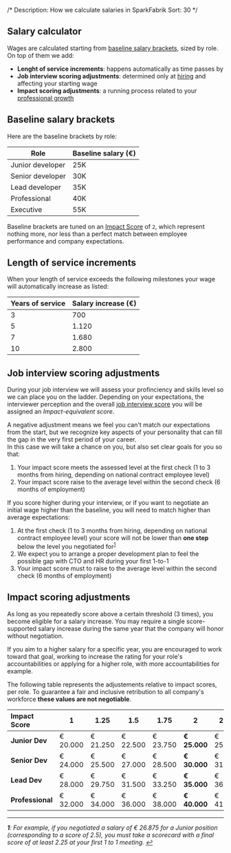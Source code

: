 /*
Description: How we calculate salaries in SparkFabrik
Sort: 30
*/

## Salary calculator

Wages are calculated starting from [baseline salary brackets](#baseline-salary-brackets), sized by role.
On top of them we add:

* **Lenght of service increments**: happens automatically as time passes by
* **Job interview scoring adjustments**: determined only at [hiring](/working-at-sparkfabrik/job-interviews) and affecting your starting wage
* **Impact scoring adjustments**: a running process related to your [professional growth](/working-at-sparkfabrik/career-advancement)

## Baseline salary brackets

Here are the baseline brackets by role:

| Role | Baseline salary (€) |
|---|---|
| Junior developer | 25K |
| Senior developer | 30K |
| Lead developer | 35K |
| Professional | 40K |
| Executive | 55K |

Baseline brackets are tuned on an [Impact Score](/working-at-sparkfabrik/impact-scoring) of `2`, which represent nothing more, nor less than a perfect match between employee performance and company expectations.

## Length of service increments

When your length of service exceeds the following milestones your wage will automatically increase as listed:

| Years of service | Salary increase (€) |
|---|---|
| 3 | 700 |
| 5 | 1.120 |
| 7 | 1.680 |
| 10 | 2.800 |

## Job interview scoring adjustments

During your job interview we will assess your profinciency and skills level so we can place you on the ladder.
Depending on your expectations, the interviewer perception and the overall [job interview score](/working-at-sparkfabrik/job-interviews) you will be assigned an _Impact-equivalent score_.

A negative adjustment means we feel you can't match our expectations from the start, but we recognize key aspects of your personality that can fill the gap in the very first period of your career.  
In this case we will take a chance on you, but also set clear goals for you so that:

1. Your impact score meets the assessed level at the first check (1 to 3 months from hiring, depending on national contract employee level)
2. Your impact score raise to the average level within the second check (6 months of employment)

If you score higher during your interview, or if you want to negotiate an initial wage higher than the baseline, you will need to match higher than average expectations:

1. At the first check (1 to 3 months from hiring, depending on national contract employee level) your score will not be lower than **one step** below the level you negotiated for<sup id="fnr1">[1](#fn1)</sup>
2. We expect you to arrange a proper development plan to feel the possible gap with CTO and HR during your first 1-to-1
3. Your impact score must to raise to the average level within the second check (6 months of employment)

## Impact scoring adjustments

As long as you repeatedly score above a certain threshold (3 times), you become eligible for a salary increase.
You may require a single score-supported salary increase during the same year that the company will honor without negotiation.

If you aim to a higher salary for a specific year, you are encouraged to work toward that goal, working to increase the rating for your role's accountabilities or applying for a higher role, with more accountabilities for example.

The following table represents the adjustements relative to impact scores, per role. To guarantee a fair and inclusive retribution to all company's workforce **these values are not negotiable**.

| Impact Score | 1 | 1.25 | 1.5 | 1.75 | 2 | 2.25 | 2.5 | 2.75 | 3 |
|:---|---|---|---|---|---|---|---|---|---|
| **Junior Dev** | € 20.000 | € 21.250 | € 22.500 | € 23.750 | **€ 25.000** | € 25.938 | € 26.875 | € 27.813 | € 28.750 |
| **Senior Dev** | € 24.000 | € 25.500 | € 27.000 | € 28.500 | **€ 30.000** | € 31.125 | € 32.250 | € 33.375 | € 34.500 |
| **Lead Dev** | € 28.000 | € 29.750 | € 31.500 | € 33.250 | **€ 35.000** | € 36.313 | € 37.625 | € 38.938 | € 40.250 |
| **Professional** | € 32.000 | € 34.000 | € 36.000 | € 38.000 | **€ 40.000** | € 41.500 | € 43.000 | € 44.500 | € 46.000 |

---

_<strong id="fn1">1</strong>: For example, if you negotiated a salary of € 26.875 for a Junior position (corresponding to a score of 2.5), you must take a scorecard with a final score of at least 2.25 at your first 1 to 1 meeting. [↩](#fnr1)_